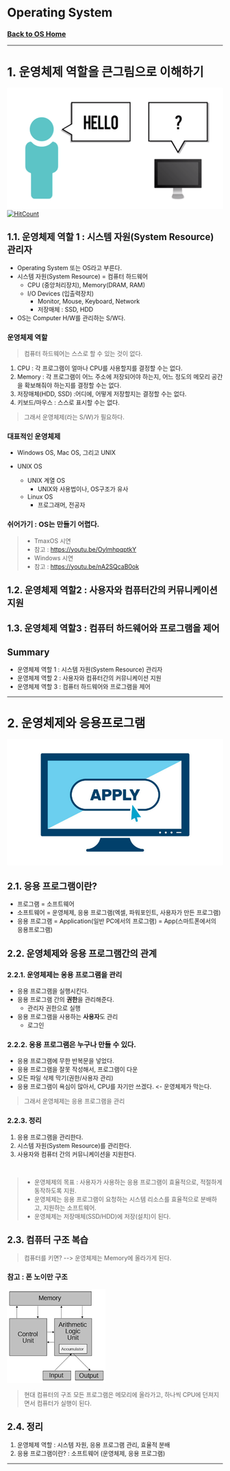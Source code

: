 # Operating System
### [Back to OS Home](https://github.com/boys-be-ambitious/TIL/tree/master/computer-science-school/Operating_system)
---

# 1. 운영체제 역할을 큰그림으로 이해하기
![os6](../../images/os_66.png)
[![HitCount](http://hits.dwyl.io/boys-be-ambitious//Operating_system/os_big_picture.md.svg)](http://hits.dwyl.io/boys-be-ambitious//Operating_system/os_big_picture.md)

## 1.1. 운영체제 역할 1 : 시스템 자원(System Resource) 관리자
- Operating System 또는 OS라고 부른다.
- 시스템 자원(System Resource) = 컴퓨터 하드웨어
	+ CPU (중앙처리장치), Memory(DRAM, RAM)
	+ I/O Devices (입출력장치)
		- Monitor, Mouse, Keyboard, Network
		- 저장매체 : SSD, HDD		
- OS는 Computer H/W를 관리하는 S/W다.

### 운영체제 역할
> 컴퓨터 하드웨어는 스스로 할 수 있는 것이 없다.
1. CPU : 각 프로그램이 얼마나 CPU를 사용할지를 결정할 수는 없다.
2. Memory : 각 프로그램이 어느 주소에 저장되어야 하는지, 어느 정도의 메모리 공간을 확보해줘야 하는지를 결정할 수는 없다.
3. 저장매체(HDD, SSD) :어디에, 어떻게 저장할지는 결정할 수는 없다.
4. 키보드/마우스 : 스스로 표시할 수는 없다.

> 그래서 운영체제(라는 S/W)가 필요하다.

### 대표적인 운영체제
- Windows OS, Mac OS, 그리고 UNIX

- UNIX OS
	+ UNIX 계열 OS
		- UNIX와 사용법이나, OS구조가 유사
    + Linux OS
    	- 프로그래머, 전공자
        
### 쉬어가기 : OS는 만들기 어렵다.
> - TmaxOS 시연
> - 참고 : https://youtu.be/OylmhpqptkY
> - Windows 시연
> - 참고 : https://youtu.be/nA2SQcaB0ok


## 1.2. 운영체제 역할2 : 사용자와 컴퓨터간의 커뮤니케이션 지원
## 1.3. 운영체제 역할3 : 컴퓨터 하드웨어와 프로그램을 제어

## Summary
- 운영체제 역할 1 : 시스템 자원(System Resource) 관리자
- 운영체제 역할 2 : 사용자와 컴퓨터간의 커뮤니케이션 지원
- 운영체제 역할 3 : 컴퓨터 하드웨어와 프로그램을 제어

---
# 2. 운영체제와 응용프로그램

![application](../../images/application.jpg)

## 2.1. 응용 프로그램이란?
- 프로그램 = 소프트웨어
- 소프트웨어 = 운영체제, 응용 프로그램(엑셀, 파워포인트, 사용자가 만든 프로그램)
- 응용 프로그램 = Application(일반 PC에서의 프로그램) = App(스마트폰에서의 응용프로그램)


## 2.2. 운영체제와 응용 프로그램간의 관계
### 2.2.1. 운영체제는 응용 프로그램을 관리
+ 응용 프로그램을 실행시킨다.
+ 응용 프로그램 간의 **권한**을 관리해준다.
    - 관리자 권한으로 실행
+ 응용 프로그램을 사용하는 **사용자**도 관리
    - 로그인
    
### 2.2.2. 응용 프로그램은 누구나 만들 수 있다.
+ 응용 프로그램에 무한 반복문을 넣었다.
+ 응용 프로그램을 잘못 작성해서, 프로그램이 다운
+ 모든 파일 삭제 막기(권한/사용자 관리)
+ 응용 프로그램이 욕심이 많아서, CPU를 자기만 쓰겠다. <- 운영체제가 막는다.
    
> 그래서 운영체제는 응용 프로그램을 관리 <br>

### 2.2.3. 정리
1. 응용 프로그램을 관리한다.
2. 시스템 자원(System Resource)를 관리한다.
3. 사용자와 컴퓨터 간의 커뮤니케이션을 지원한다. <br>
<br>

> - 운영체제의 목표 : 사용자가 사용하는 응용 프로그램이 효율적으로, 적절하게 동작하도록 지원.
> - 운영체제는 응용 프로그램이 요청하는 시스템 리소스를 효율적으로 분배하고, 지원하는 소프트웨어.
> - 운영체제는 저장매체(SSD/HDD)에 저장(설치)이 된다.


## 2.3. 컴퓨터 구조 복습
> 컴퓨터를 키면? --> 운영체제는 Memory에 올라가게 된다.

### 참고 : 폰 노이만 구조
![von-neumann](../../images/von-neumann.png)
> 현대 컴퓨터의 구조
> 모든 프로그램은 메모리에 올라가고, 하나씩 CPU에 던져지면서 컴퓨터가 실행이 된다.


## 2.4. 정리
1. 운영체제 역할 : 시스템 자원, 응용 프로그램 관리, 효율적 분배
2. 응용 프로그램이란? : 소프트웨어 (운영체제, 응용 프로그램)

---
